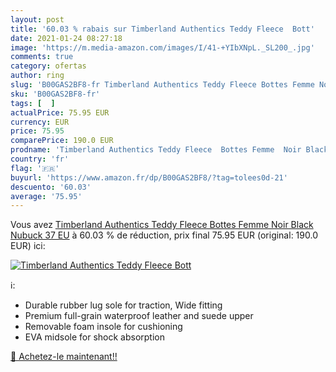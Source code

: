 ```yaml
---
layout: post
title: '60.03 % rabais sur Timberland Authentics Teddy Fleece  Bott'
date: 2021-01-24 08:27:18
image: 'https://m.media-amazon.com/images/I/41-+YIbXNpL._SL200_.jpg'
comments: true
category: ofertas
author: ring
slug: 'B00GAS2BF8-fr Timberland Authentics Teddy Fleece Bottes Femme Noir Black...'
sku: 'B00GAS2BF8-fr'
tags: [  ]
actualPrice: 75.95 EUR
currency: EUR
price: 75.95
comparePrice: 190.0 EUR
prodname: 'Timberland Authentics Teddy Fleece  Bottes Femme  Noir Black Nubuck  37 EU'
country: 'fr'
flag: '🇫🇷'
buyurl: 'https://www.amazon.fr/dp/B00GAS2BF8/?tag=tolees0d-21'
descuento: '60.03'
average: '75.95'
---
```


Vous avez [Timberland Authentics Teddy Fleece  Bottes Femme  Noir Black Nubuck  37 EU](https://www.amazon.fr/dp/B00GAS2BF8/?tag=tolees0d-21)  à  60.03 % de réduction, prix final  75.95 EUR (original: 190.0 EUR) ici:

[![Timberland Authentics Teddy Fleece  Bott](https://m.media-amazon.com/images/I/41-+YIbXNpL._SL200_.jpg)](https://www.amazon.fr/dp/B00GAS2BF8/?tag=tolees0d-21)

ℹ️:

- Durable rubber lug sole for traction, Wide fitting
- Premium full-grain waterproof leather and suede upper
- Removable foam insole for cushioning
- EVA midsole for shock absorption

[🛒 Achetez-le maintenant!!](https://www.amazon.fr/dp/B00GAS2BF8/?tag=tolees0d-21)
